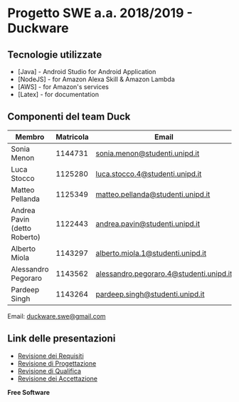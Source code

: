 
# Progetto SWE a.a. 2018/2019 - Duckware

## Tecnologie utilizzate

* [Java] - Android Studio for Android Application
* [NodeJS] - for Amazon Alexa Skill & Amazon Lambda
* [AWS] - for Amazon's services
* [Latex] - for documentation
 
## Componenti del team Duck 
| Membro | Matricola | Email |
|---------|-----------|-------|
Sonia Menon | 1144731 | sonia.menon@studenti.unipd.it
Luca Stocco  | 1125280 | luca.stocco.4@studenti.unipd.it
Matteo Pellanda | 1125349 | matteo.pellanda@studenti.unipd.it
Andrea Pavin (detto Roberto) | 1122443 | andrea.pavin@studenti.unipd.it
Alberto Miola | 1143297 | alberto.miola.1@studenti.unipd.it
Alessandro Pegoraro | 1143562 | alessandro.pegoraro.4@studenti.unipd.it
Pardeep Singh | 1143264 | pardeep.singh@studenti.unipd.it

Email: duckware.swe@gmail.com

## Link delle presentazioni 

* [Revisione dei Requisiti](https://prezi.com/jzqlkuw-sn_f/?utm_campaign=share&utm_medium=copy&rc=ex0share)
* [Revisione di Progettazione](https://slides.com/soniamenon/deck-3/fullscreen)
* [Revisione di Qualifica](https://slides.com/mpelland/rq-2/fullscreen)
* [Revisione dei Accettazione](https://slides.com/mpelland/rq-8a9bdcc8-ec12-4f8e-9f97-696ba6368677/fullscreen)

**Free Software**
